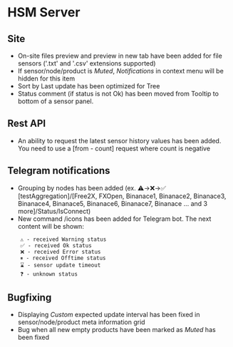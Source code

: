 # HSM Server

## Site

* On-site files preview and preview in new tab have been added for file sensors ('.txt' and '.csv' extensions supported)
* If sensor/node/product is *Muted*, *Notifications* in context menu will be hidden for this item
* Sort by Last update has been optimized for Tree
* Status comment (if status is not Ok) has been moved from Tooltip to bottom of a sensor panel. 

## Rest API

* An ability to request the latest sensor history values has been added. You need to use a [from - count] request where count is negative

## Telegram notifications

* Grouping by nodes has been added (ex. ⚠️->❌->✅ [testAggregation]/[Free2X, FXOpen, Binanace1, Binanace2, Binanace3, Binanace4, Binanace5, Binanace6, Binanace7, Binanace ... and 3 more]/Status/IsConnect)
* New command /icons has been added for Telegram bot. The next content will be shown:
```
    ⚠️ - received Warning status
    ✅ - received Ok status
    ❌ - received Error status  
    ⏸ - received Offtime status
    ⌛️ - sensor update timeout
    ❓ - unknown status
```

## Bugfixing

* Displaying *Custom* expected update interval has been fixed in sensor/node/product meta information grid
* Bug when all new empty products have been marked as *Muted* has been fixed
